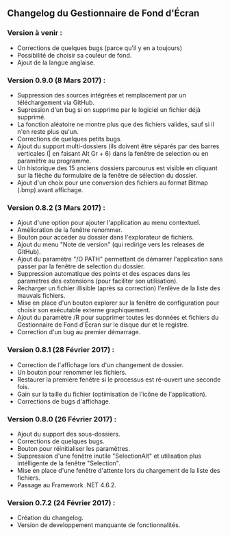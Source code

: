 ﻿
## Changelog du Gestionnaire de Fond d'Écran

### Version à venir :
 - Corrections de quelques bugs (parce qu'il y en a toujours)
 - Possibilité de choisir sa couleur de fond.
 - Ajout de la langue anglaise.

### Version 0.9.0 (8 Mars 2017) :
 - Suppression des sources intégrées et remplacement par un téléchargement via GitHub.
 - Supression d'un bug si on supprime par le logiciel un fichier déjà supprimé.
 - La fonction aléatoire ne montre plus que des fichiers valides, sauf si il n'en reste plus qu'un.
 - Corrections de quelques petits bugs.
 - Ajout du support multi-dossiers (ils doivent être séparés par des barres verticales (| en faisant Alt Gr + 6) dans la fenêtre de selection ou en paramètre au programme.
 - Un historique des 15 anciens dossiers parcourus est visible en cliquant sur la flèche du formulaire de la fenêtre de sélection du dossier.
 - Ajout d'un choix pour une conversion des fichiers au format Bitmap (.bmp) avant affichage.

### Version 0.8.2 (3 Mars 2017) :
 - Ajout d'une option pour ajouter l'application au menu contextuel.
 - Amélioration de la fenêtre renommer.
 - Bouton pour acceder au dossier dans l'explorateur de fichiers.
 - Ajout du menu "Note de version" (qui redirige vers les releases de GitHub).
 - Ajout du paramètre "/O PATH" permettant de démarrer l'application sans passer par la fenêtre de selection du dossier.
 - Suppression automatique des points et des espaces dans les parametres des extensions (pour faciliter son utilisation).
 - Recharger un fichier illisible (après sa correction) l'enlève de la liste des mauvais fichiers.
 - Mise en place d'un bouton explorer sur la fenêtre de configuration pour choisir son exécutable externe graphiquement.
 - Ajout du paramètre /R pour supprimer toutes les données et fichiers du Gestionnaire de Fond d'Écran sur le disque dur et le registre.
 - Correction d'un bug au premier démarrage.

### Version 0.8.1 (28 Février 2017) :
 - Correction de l'affichage lors d'un changement de dossier.
 - Un bouton pour renommer les fichiers.
 - Restaurer la première fenêtre si le processus est ré-ouvert une seconde fois.
 - Gain sur la taille du fichier (optimisation de l'icône de l'application).
 - Corrections de bugs d'affichage.

### Version 0.8.0 (26 Février 2017) :
 - Ajout du support des sous-dossiers.
 - Corrections de quelques bugs.
 - Bouton pour réinitialiser les paramètres.
 - Suppression d'une fenêtre inutile "SelectionAlt" et utilisation plus intélligente de la fenêtre "Selection".
 - Mise en place d'une fenêtre d'attente lors du chargement de la liste des fichiers.
 - Passage au Framework .NET 4.6.2.
	
### Version 0.7.2 (24 Février 2017) :
 - Création du changelog.
 - Version de developpement manquante de fonctionnalités.
